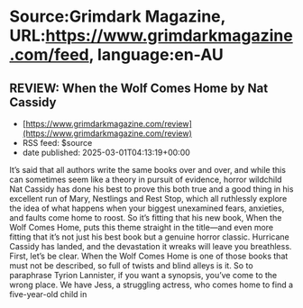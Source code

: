 # Source:Grimdark Magazine, URL:https://www.grimdarkmagazine.com/feed, language:en-AU

## REVIEW: When the Wolf Comes Home by Nat Cassidy
 - [https://www.grimdarkmagazine.com/review](https://www.grimdarkmagazine.com/review)
 - RSS feed: $source
 - date published: 2025-03-01T04:13:19+00:00

<p>It’s said that all authors write the same books over and over, and while this can sometimes seem like a theory in pursuit of evidence, horror wildchild Nat Cassidy has done his best to prove this both true and a good thing in his excellent run of Mary, Nestlings and Rest Stop, which all ruthlessly explore the idea of what happens when your biggest unexamined fears, anxieties, and faults come home to roost. So it’s fitting that his new book, When the Wolf Comes Home, puts this theme straight in the title—and even more fitting that it’s not just his best book but a genuine horror classic. Hurricane Cassidy has landed, and the devastation it wreaks will leave you breathless. First, let’s be clear. When the Wolf Comes Home is one of those books that must not be described, so full of twists and blind alleys is it. So to paraphrase Tyrion Lannister, if you want a synopsis, you’ve come to the wrong place. We have Jess, a struggling actress, who comes home to find a five-year-old child in

